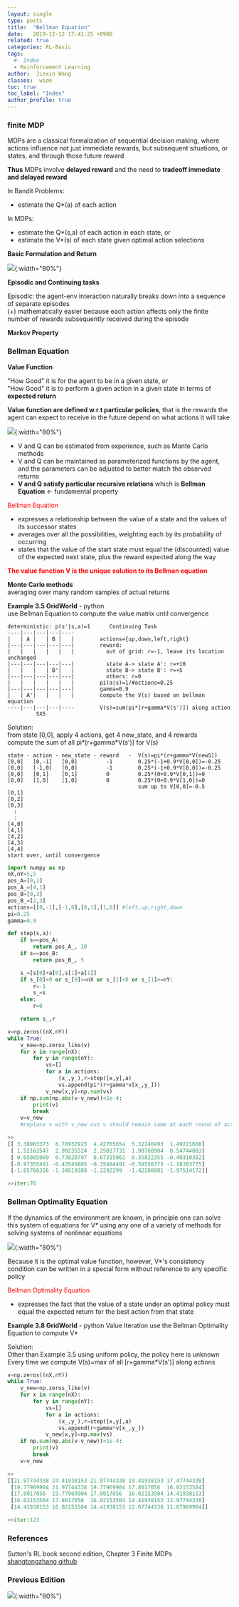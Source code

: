 ```yaml
---
layout: single
type: posts
title:  "Bellman Equation"
date:   2019-12-12 17:41:25 +0900
related: true
categories: RL-Basic
tags:
  #- Index
  - Reinforcement Learning
author:  Jiexin Wang
classes:  wide
toc: true
toc_label: "Index"
author_profile: true
---
```


### finite MDP

MDPs are a classical formalization of sequential decision making, where actions influence not just immediate rewards, but subsequent situations, or states, and through those future reward  

**Thus** MDPs involve **delayed reward** and the need to **tradeoff immediate and delayed reward**

In Bandit Problems:  
- estimate the Q*(a) of each action  

In MDPs:
- estimate the Q*(s,a) of each action in each state, or  
- estimate the V*(s) of each state given optimal action selections

**Basic Formulation and Return**  

![](https://ha5ha6.github.io/judy_blog/assets/images/return.jpg){:width="80%"}

**Episodic and Continuing tasks**  

Episodic: the agent-env interaction naturally breaks down into a sequence of separate episodes  
(+) mathematically easier because each action affects only the finite number of rewards subsequently received during the episode  

**Markov Property**  

### Bellman Equation

**Value Function**  

"How Good" it is for the agent to be in a given state, or  
"How Good" it is to perform a given action in a given state in terms of **expected return**  

**Value function are defined w.r.t particular policies**, that is the rewards the agent can expect to receive in the future depend on what actions it will take  

![](https://ha5ha6.github.io/judy_blog/assets/images/bellman.jpg){:width="80%"}

- V and Q can be estimated from experience, such as Monte Carlo methods
- V and Q can be maintained as parameterized functions by the agent, and the parameters can be adjusted to better match the observed returns  
- **V and Q satisfy particular recursive relations** which is **Bellman Equation** <- fundamental property  

<span style="color:red">Bellman Equation</span>  
- expresses a relationship between the value of a state and the values of its successor states  
- averages over all the possibilities, weighting each by its probability of occurring  
- states that the value of the start state must equal the (discounted) value of the expected next state, plus the reward expected along the way  

<span style="color:red">**The value function V is the unique solution to its Bellman equation**</span>

**Monte Carlo methods**  
averaging over many random samples of actual returns  

**Example 3.5 GridWorld** - python  
use Bellman Equation to compute the value matrix until convergence  

    deterministic: p(s'|s,a)=1      Continuing Task
    ----|---|---|---|----
    |   | A |   | B |   |        actions={up,down,left,right}
    |---|---|---|---|---|        reward:
    |   |   |   |   |   |          out of grid: r=-1, leave its location unchanged
    |---|---|---|---|---|          state A-> state A': r=+10
    |   |   |   | B'|   |          state B-> state B': r=+5
    |---|---|---|---|---|          others: r=0
    |   |   |   |   |   |        pi(a|s)=1/#actions=0.25
    |---|---|---|---|---|        gamma=0.9
    |   | A'|   |   |   |        compute the V(s) based on bellman equation
    ----|---|---|---|----        V(s)=sum(pi*[r+gamma*V(s')]) along action
             5X5

Solution:  
from state [0,0], apply 4 actions, get 4 new_state, and 4 rewards  
compute the sum of all pi\*[r+gamma*V(s')] for V(s)    

    state - action - new_state - reward   -  V(s)=pi*(r+gamma*V(newS))
    [0,0]   [0,-1]   [0,0]         -1        0.25*(-1+0.9*V[0,0])=-0.25
    [0,0]   [-1,0]   [0,0]         -1        0.25*(-1+0.9*V[0,0])=-0.25
    [0,0]   [0,1]    [0,1]         0         0.25*(0+0.9*V[0,1])=0
    [0,0]   [1,0]    [1,0]         0         0.25*(0+0.9*V[1,0])=0
                                             sum up to V[0,0]=-0.5                                     
    [0,1]
    [0,2]
    [0,3]
      :
      :
    [4,0]
    [4,1]
    [4,2]
    [4,3]
    [4,4]
    start over, until convergence

```python
import numpy as np
nX,nY=5,5
pos_A=[0,1]
pos_A_=[4,1]
pos_B=[0,3]
pos_B_=[2,3]
actions=[[0,-1],[-1,0],[0,1],[1,0]] #left,up,right,down
pi=0.25
gamma=0.9

def step(s,a):
    if s==pos_A:
        return pos_A_, 10
    if s==pos_B:
        return pos_B_, 5

    s_=[s[0]+a[0],s[1]+a[1]]
    if s_[0]<0 or s_[0]>=nX or s_[1]<0 or s_[1]>=nY:
        r=-1
        s_=s
    else:
        r=0

    return s_,r

v=np.zeros((nX,nY))
while True:
    v_new=np.zeros_like(v)
    for x in range(nX):
        for y in range(nY):
            vs=[]
            for a in actions:
                (x_,y_),r=step([x,y],a)
                vs.append(pi*(r+gamma*v[x_,y_]))
            v_new[x,y]=np.sum(vs)
    if np.sum(np.abs(v-v_new))<1e-4:
        print(v)
        break
    v=v_new  
    #replace v with v_new cuz v should remain same at each round of action averaging

>>
[[ 3.30903373  8.78932925  4.42765654  5.32240493  1.49221608]
 [ 1.52162547  2.99235524  2.25017731  1.90760904  0.54744003]
 [ 0.05085989  0.73820797  0.67315062  0.35822355 -0.40310382]
 [-0.97355491 -0.43545805 -0.35484491 -0.58556775 -1.18303775]
 [-1.85766316 -1.34519388 -1.2292299  -1.42288081 -1.97514172]]

>>iter:76
```

### Bellman Optimality Equation  

If the dynamics of the environment are known, in principle one can solve this system of equations for V* using any one of a variety of methods for solving systems of nonlinear equations  

![](https://ha5ha6.github.io/judy_blog/assets/images/bellmanop.jpg){:width="80%"}

Because it is the optimal value function, however, V\*'s consistency condition can be written in a special form without reference to any specific policy  

<span style="color:red">Bellman Optimality Equation</span>   
- expresses the fact that the value of a state under an optimal policy must equal the expected return for the best action from that state  

**Example 3.8 GridWorld** - python Value Iteration
use the Bellman Optimality Equation to compute V*  

Solution:  
Other than Example 3.5 using uniform policy, the policy here is unknown    
Every time we compute V(s)=max of all [r+gamma*V(s')] along actions

```python
v=np.zeros((nX,nY))
while True:
    v_new=np.zeros_like(v)
    for x in range(nX):
        for y in range(nY):
            vs=[]
            for a in actions:
                (x_,y_),r=step([x,y],a)
                vs.append(r+gamma*v[x_,y_])
            v_new[x,y]=np.max(vs)
    if np.sum(np.abs(v-v_new))<1e-4:
        print(v)
        break
    v=v_new

>>
[[21.97744338 24.41938153 21.97744338 19.41938153 17.47744338]
 [19.77969904 21.97744338 19.77969904 17.8017056  16.02153504]
 [17.8017056  19.77969904 17.8017056  16.02153504 14.41938153]
 [16.02153504 17.8017056  16.02153504 14.41938153 12.97744338]
 [14.41938153 16.02153504 14.41938153 12.97744338 11.67969904]]

>>iter:123
```

### References

Sutton's RL book second edition, Chapter 3 Finite MDPs  
[shangtongzhang github](https://github.com/ShangtongZhang/reinforcement-learning-an-introduction)  

### Previous Edition  

![](https://ha5ha6.github.io/judy_blog/assets/images/bellmanold.jpg){:width="80%"}

